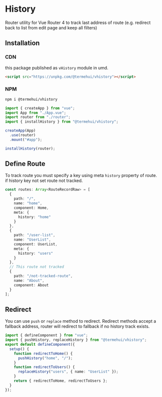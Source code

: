 # History

Router utility for Vue Router 4 to track last address of route (e.g. redirect back to list from edit page and keep all filters)

## Installation

### CDN

this package published as `vHistory` module in umd.

```html
<script src="https://unpkg.com/@termehui/vhistory"></script>
```

### NPM

```bash
npm i @termehui/vhistory
```

```ts
import { createApp } from "vue";
import App from "./App.vue";
import router from "./router";
import { installHistory } from "@termehui/vhistory";

createApp(App)
  .use(router)
  .mount("#app");

installHistory(router);
```

## Define Route

To track route you must specify a key using meta `history` property of route. if history key not set route not tracked.

```ts
const routes: Array<RouteRecordRaw> = [
  {
    path: "/",
    name: "home",
    component: Home,
    meta: {
      history: "home"
    }
  },
  {
    path: "/user-list",
    name: "UserList",
    component: UserList,
    meta: {
      history: "users"
    }
  },
  // This route not tracked
  {
    path: "/not-tracked-route",
    name: "About",
    component: About
  }
];
```

## Redirect

You can use `push` or `replace` method to redirect. Redirect methods accept a fallback address, router will redirect to fallback if no history track exists.

```ts
import { defineComponent } from "vue";
import { pushHistory, replaceHistory } from "@termehui/vhistory";
export default defineComponent({
  setup() {
    function redirectToHome() {
      pushHistory("home", "/");
    }
    function redirectToUsers() {
      replaceHistory("users", { name: "UserList" });
    }
    return { redirectToHome, redirectToUsers };
  }
});
```
